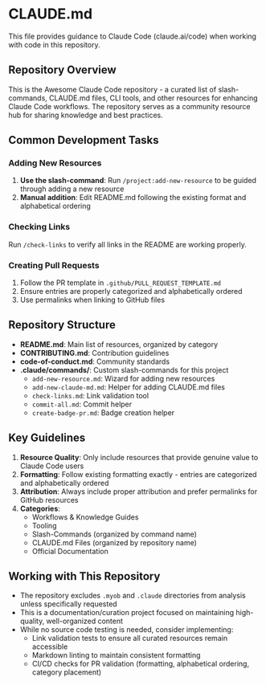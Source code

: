 # CLAUDE.md

This file provides guidance to Claude Code (claude.ai/code) when working with code in this repository.

## Repository Overview

This is the Awesome Claude Code repository - a curated list of slash-commands, CLAUDE.md files, CLI tools, and other resources for enhancing Claude Code workflows. The repository serves as a community resource hub for sharing knowledge and best practices.

## Common Development Tasks

### Adding New Resources

1. **Use the slash-command**: Run `/project:add-new-resource` to be guided through adding a new resource
2. **Manual addition**: Edit README.md following the existing format and alphabetical ordering

### Checking Links

Run `/check-links` to verify all links in the README are working properly.

### Creating Pull Requests

1. Follow the PR template in `.github/PULL_REQUEST_TEMPLATE.md`
2. Ensure entries are properly categorized and alphabetically ordered
3. Use permalinks when linking to GitHub files

## Repository Structure

- **README.md**: Main list of resources, organized by category
- **CONTRIBUTING.md**: Contribution guidelines
- **code-of-conduct.md**: Community standards
- **.claude/commands/**: Custom slash-commands for this project
  - `add-new-resource.md`: Wizard for adding new resources
  - `add-new-claude-md.md`: Helper for adding CLAUDE.md files
  - `check-links.md`: Link validation tool
  - `commit-all.md`: Commit helper
  - `create-badge-pr.md`: Badge creation helper

## Key Guidelines

1. **Resource Quality**: Only include resources that provide genuine value to Claude Code users
2. **Formatting**: Follow existing formatting exactly - entries are categorized and alphabetically ordered
3. **Attribution**: Always include proper attribution and prefer permalinks for GitHub resources
4. **Categories**:
   - Workflows & Knowledge Guides
   - Tooling
   - Slash-Commands (organized by command name)
   - CLAUDE.md Files (organized by repository name)
   - Official Documentation

## Working with This Repository

- The repository excludes `.myob` and `.claude` directories from analysis unless specifically requested
- This is a documentation/curation project focused on maintaining high-quality, well-organized content
- While no source code testing is needed, consider implementing:
  - Link validation tests to ensure all curated resources remain accessible
  - Markdown linting to maintain consistent formatting
  - CI/CD checks for PR validation (formatting, alphabetical ordering, category placement)